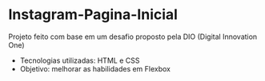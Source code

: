 # Instagram-Pagina-Inicial

Projeto feito com base em um desafio proposto pela DIO (Digital Innovation One) 
- Tecnologias utilizadas: HTML e CSS
- Objetivo: melhorar as habilidades em Flexbox
